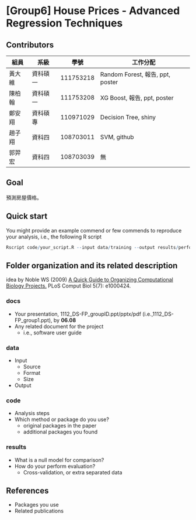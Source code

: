 # [Group6] House Prices - Advanced Regression Techniques

## Contributors
|組員|系級|學號|工作分配|
|-|-|-|-|
|黃大維|資科碩一|111753218|Random Forest, 報告, ppt, poster| 
|陳柏翰|資科碩一|111753208|XG Boost, 報告, ppt, poster|
|鄭安翔|資科碩專|110971029|Decision Tree, shiny|
|趙子翔|資科四|108703011|SVM, github|
|郭羿宏|資科四|108703039|無|

## Goal
預測房屋價格。

## Quick start
You might provide an example commend or few commends to reproduce your analysis, i.e., the following R script
```R
Rscript code/your_script.R --input data/training --output results/performance.tsv
```

## Folder organization and its related description
idea by Noble WS (2009) [A Quick Guide to Organizing Computational Biology Projects.](https://journals.plos.org/ploscompbiol/article?id=10.1371/journal.pcbi.1000424) PLoS Comput Biol 5(7): e1000424.

### docs
* Your presentation, 1112_DS-FP_groupID.ppt/pptx/pdf (i.e.,1112_DS-FP_group1.ppt), by **06.08**
* Any related document for the project
  * i.e., software user guide

### data
* Input
  * Source
  * Format
  * Size 
* Output

### code
* Analysis steps
* Which method or package do you use? 
  * original packages in the paper
  * additional packages you found

### results
* What is a null model for comparison?
* How do your perform evaluation?
  * Cross-validation, or extra separated data

## References
* Packages you use
* Related publications
